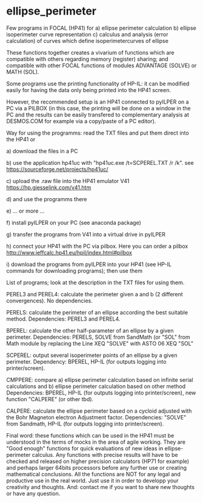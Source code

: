 # ellipse_perimeter
Few programs in FOCAL (HP41) for 
a) ellipse perimeter calculation
b) ellipse isoperimeter curve representation
c) calculus and analysis (error calculation) of curves which define isoperimetercurves of ellipse


These functions together creates a vivarium of functions which are compatible with others regarding memory (register) sharing; 
and compatible with other FOCAL functions of modules ADVANTAGE (SOLVE) or MATH (SOL).


Some programs use the printing functionality of HP-IL: it can be modified easily for having the data only being printed into the HP41 screen. 


However, the recommended setup is an HP41 connected to pyILPER on a PC via a PILBOX 
(in this case, the printing will be done on a window in the PC and the results can be easily transfered to complementary analysis 
at DESMOS.COM for example via a copy/paste of a PC editor).


Way for using the programms: read the TXT files and put them direct into the HP41 or

a) download the files in a PC

b) use the application hp41uc with "hp41uc.exe /t=SCPEREL.TXT /r /k". see https://sourceforge.net/projects/hp41uc/

c) upload the .raw file into the HP41 emulator V41 https://hp.giesselink.com/v41.htm

d) and use the programms there

e) ... or more ...

f) install pyILPER on your PC (see anaconda package)

g) transfer the programs from V41 into a virtual drive in pyILPER

h) connect your HP41 with the PC via pilbox. Here you can order a pilbox http://www.jeffcalc.hp41.eu/hpil/index.html#pilbox

i) download the programs from pyILPER into your HP41 (see HP-IL commands for downloading programs); then use them


List of programs; look at the description in the TXT files for using them.


PEREL3 and PEREL4: calculate the perimeter given a and b (2 different convergences). No dependencies.


PERELS: calculate the perimeter of an ellipse according the best suitable method. Dependencies: PEREL3 and PEREL4.


BPEREL: calculate the other half-parameter of an ellipse by a given perimeter. Dependencies: PERELS, SOLVE from SandMath 
(or "SOL" from Math module by replacing the Line 
XEQ "SOLVE" 
with 
ASTO 06
XEQ "SOL"


SCPEREL: output several isoperimeter points of an ellipse by a given perimeter. Dependency: BPEREL, HP-IL (for outputs logging into printer/screen).


CMPPERE: compare 
a) ellipse perimeter calculation based on infinite serial calculations and 
b) ellipse perimeter calculation based on other method
Dependencies: BPEREL, HP-IL (for outputs logging into printer/screen), new function "CALPERE" (or other tbd).


CALPERE: calculate the ellipse perimeter based on a cycloid adjusted with the Bohr Magneton electron Adjustment factor. 
Dependencies: "SOLVE" from Sandmath, HP-IL (for outputs logging into printer/screen). 


Final word: 
these functions which can be used in the HP41 must be understood in the terms of mocks in the area of agile working. 
They are "Good enough" functions for quick evaluations of new ideas in ellipse-perimeter calculus.
Any functions with precise results will have to be checked and released on higher precision calculators (HP71 for example) 
and perhaps larger 64bits processors before any further use or creating mathematical conclusions.
All the functions are NOT for any legal and productive use in the real world. Just use it in order to developp your creativity and thoughts.
And: contact me if you want to share new thoughts or have any question.

